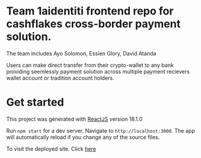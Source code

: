 # Team  1aidentiti frontend repo for cashflakes cross-border payment solution.

The team includes Ayo Solomon, Essien Glory, David Atanda


Users can make direct transfer from their crypto-wallet to any bank providing seemlessly payment solution across
multiple payment recievers wallet account or tradition account holders.


# Get started

This project was generated with [ReactJS](https://reactjs.org/docs) version 18.1.0

Run `npm start` for a dev server. Navigate to `http://localhost:3000`. The app will automatically reload if you change any of the source files.

To visit the deployed site. Click [here](https://1aidentiti.vercel.app)
